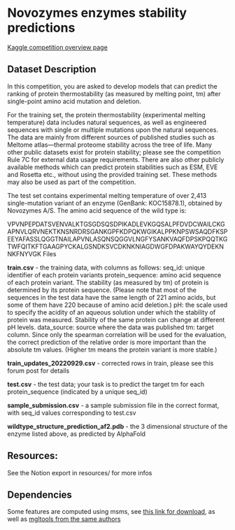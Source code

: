 # Novozymes enzymes stability predictions

[Kaggle competition overview page](https://www.kaggle.com/competitions/novozymes-enzyme-stability-prediction/overview)

## Dataset Description

In this competition, you are asked to develop models that can predict the ranking of protein thermostability (as measured by melting point, tm) after single-point amino acid mutation and deletion.

For the training set, the protein thermostability (experimental melting temperature) data includes natural sequences, as well as engineered sequences with single or multiple mutations upon the natural sequences. The data are mainly from different sources of published studies such as Meltome atlas—thermal proteome stability across the tree of life. Many other public datasets exist for protein stability; please see the competition Rule 7C for external data usage requirements. There are also other publicly available methods which can predict protein stabilities such as ESM, EVE and Rosetta etc., without using the provided training set. These methods may also be used as part of the competition.

The test set contains experimental melting temperature of over 2,413 single-mutation variant of an enzyme (GenBank: KOC15878.1), obtained by Novozymes A/S. The amino acid sequence of the wild type is:

VPVNPEPDATSVENVALKTGSGDSQSDPIKADLEVKGQSALPFDVDCWAILCKGAPNVLQRVNEKTKNSNRDRSGANKGPFKDPQKWGIKALPPKNPSWSAQDFKSPEEYAFASSLQGGTNAILAPVNLASQNSQGGVLNGFYSANKVAQFDPSKPQQTKGTWFQITKFTGAAGPYCKALGSNDKSVCDKNKNIAGDWGFDPAKWAYQYDEKNNKFNYVGK
Files

**train.csv** - the training data, with columns as follows:
seq_id: unique identifier of each protein variants
protein_sequence: amino acid sequence of each protein variant. The stability (as measured by tm) of protein is determined by its protein sequence. (Please note that most of the sequences in the test data have the same length of 221 amino acids, but some of them have 220 because of amino acid deletion.)
pH: the scale used to specify the acidity of an aqueous solution under which the stability of protein was measured. Stability of the same protein can change at different pH levels.
data_source: source where the data was published
tm: target column. Since only the spearman correlation will be used for the evaluation, the correct prediction of the relative order is more important than the absolute tm values. (Higher tm means the protein variant is more stable.)

**train_updates_20220929.csv** - corrected rows in train, please see this forum post for details

**test.csv** - the test data; your task is to predict the target tm for each protein_sequence (indicated by a unique seq_id)

**sample_submission.csv** - a sample submission file in the correct format, with seq_id values corresponding to test.csv

**wildtype_structure_prediction_af2.pdb** - the 3 dimensional structure of the enzyme listed above, as predicted by AlphaFold

## Resources:

See the Notion export in resources/ for more infos

## Dependencies

Some features are computed using msms, see [this link for download](https://ccsb.scripps.edu/msms/downloads/), as well as [mgltools from the same authors](https://ccsb.scripps.edu/mgltools/downloads/)
